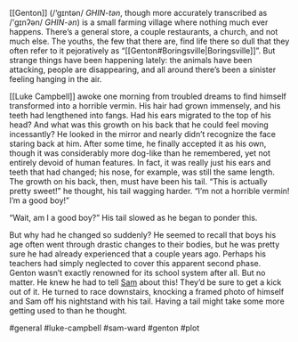 [[Genton]] (/‘gɪntən/ *GHIN-tən*, though more accurately transcribed as /'gɪnʔən/ *GHIN-ən*) is a small farming village where nothing much ever happens. There’s a general store, a couple restaurants, a church, and not much else. The youths, the few that there are, find life there so dull that they often refer to it pejoratively as “[[Genton#Boringsville|Boringsville]]”. But strange things have been happening lately: the animals have been attacking, people are disappearing, and all around there’s been a sinister feeling hanging in the air.

[[Luke Campbell]] awoke one morning from troubled dreams to find himself transformed into a horrible vermin. His hair had grown immensely, and his teeth had lengthened into fangs. Had his ears migrated to the top of his head? And what was this growth on his back that he could feel moving incessantly? He looked in the mirror and nearly didn’t recognize the face staring back at him. After some time, he finally accepted it as his own, though it was considerably more dog-like than he remembered, yet not entirely devoid of human features. In fact, it was really just his ears and teeth that had changed; his nose, for example, was still the same length. The growth on his back, then, must have been his tail. “This is actually pretty sweet!” he thought, his tail wagging harder. “I’m not a horrible vermin! I’m a good boy!”

“Wait, am I a good boy?” His tail slowed as he began to ponder this.

But why had he changed so suddenly? He seemed to recall that boys his age often went through drastic changes to their bodies, but he was pretty sure he had already experienced that a couple years ago. Perhaps his teachers had simply neglected to cover this apparent second phase. Genton wasn’t exactly renowned for its school system after all. But no matter. He knew he had to tell [Sam](Sam%20Ward.md) about this! They’d be sure to get a kick out of it. He turned to race downstairs, knocking a framed photo of himself and Sam off his nightstand with his tail. Having a tail might take some more getting used to than he thought.

#general #luke-campbell #sam-ward #genton #plot 